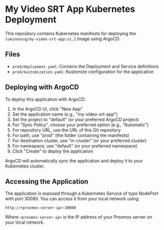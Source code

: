 # My Video SRT App Kubernetes Deployment

This repository contains Kubernetes manifests for deploying the `luminoussg/my-video-srt-app:v1.2` image using ArgoCD.

## Files

- `prod/deployment.yaml`: Contains the Deployment and Service definitions
- `prod/kustomization.yaml`: Kustomize configuration for the application

## Deploying with ArgoCD

To deploy this application with ArgoCD:

1. In the ArgoCD UI, click "New App"
2. Set the application name (e.g., "my-video-srt-app")
3. Set the project to "default" (or your preferred ArgoCD project)
4. For "Sync Policy", choose your preferred option (e.g., "Automatic")
5. For repository URL, use the URL of this Git repository
6. For path, use "prod" (the folder containing the manifests)
7. For destination cluster, use "in-cluster" (or your preferred cluster)
8. For namespace, use "default" (or your preferred namespace)
9. Click "Create" to deploy the application

ArgoCD will automatically sync the application and deploy it to your Kubernetes cluster.

## Accessing the Application

The application is exposed through a Kubernetes Service of type NodePort with port 30080. You can access it from your local network using:

```
http://<proxmox-server-ip>:30080
```

Where `<proxmox-server-ip>` is the IP address of your Proxmox server on your local network. 